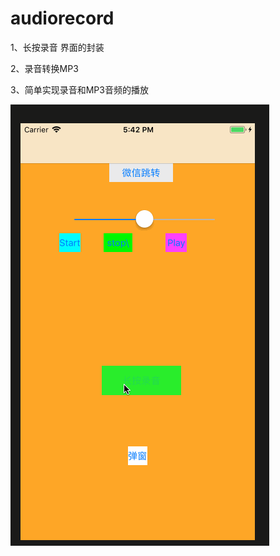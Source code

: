 # audiorecord
1、长按录音 界面的封装

2、录音转换MP3

3、简单实现录音和MP3音频的播放

![截屏文件](https://github.com/WMSmile/audiorecord/blob/master/audio.gif)
